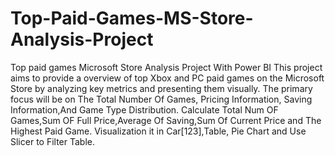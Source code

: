 # Top-Paid-Games-MS-Store-Analysis-Project
Top paid games Microsoft Store Analysis Project With Power BI
This project aims to provide a overview of top Xbox and PC paid games on the Microsoft Store by analyzing key metrics and presenting them visually. The primary focus will be on The Total Number Of Games, Pricing Information, Saving Information,And Game Type Distribution.
Calculate Total Num OF Games,Sum OF Full Price,Average Of Saving,Sum Of Current Price and The Highest Paid Game.
Visualization it in Car[123],Table, Pie Chart and Use Slicer to Filter Table.
